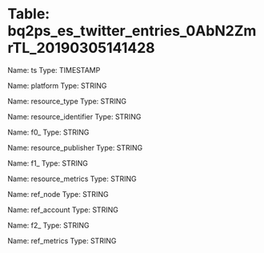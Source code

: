 Table: bq2ps_es_twitter_entries_0AbN2ZmrTL_20190305141428
=========================================================

Name: ts
Type: TIMESTAMP

Name: platform
Type: STRING

Name: resource_type
Type: STRING

Name: resource_identifier
Type: STRING

Name: f0_
Type: STRING

Name: resource_publisher
Type: STRING

Name: f1_
Type: STRING

Name: resource_metrics
Type: STRING

Name: ref_node
Type: STRING

Name: ref_account
Type: STRING

Name: f2_
Type: STRING

Name: ref_metrics
Type: STRING

